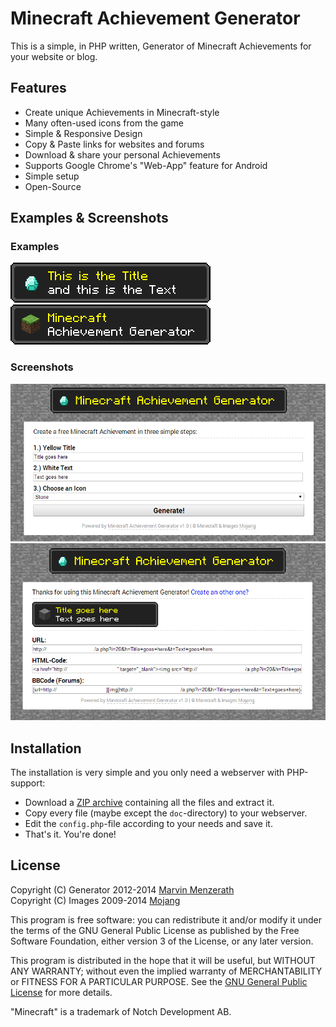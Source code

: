 # Minecraft Achievement Generator
This is a simple, in PHP written, Generator of Minecraft Achievements for your website or blog.

## Features
* Create unique Achievements in Minecraft-style
* Many often-used icons from the game
* Simple & Responsive Design
* Copy & Paste links for websites and forums
* Download & share your personal Achievements
* Supports Google Chrome's "Web-App" feature for Android
* Simple setup
* Open-Source

## Examples & Screenshots

### Examples
![Achievement 1](doc/achievement1.png)
![Achievement 2](doc/achievement2.png)

### Screenshots
![Screenshot 1](doc/screenshot1.png)
![Screenshot 2](doc/screenshot2.png)

## Installation
The installation is very simple and you only need a webserver with PHP-support:
* Download a [ZIP archive](https://github.com/MarvinMenzerath/MinecraftAchievementGenerator/archive/master.zip) containing all the files and extract it.
* Copy every file (maybe except the `doc`-directory) to your webserver.
* Edit the `config.php`-file according to your needs and save it.
* That's it. You're done!

## License
Copyright (C) Generator 2012-2014 [Marvin Menzerath](http://menzerath.eu)  
Copyright (C) Images 2009-2014 [Mojang](https://mojang.com)

This program is free software: you can redistribute it and/or modify it under the terms of the GNU General Public License as published by the Free Software Foundation, either version 3 of the License, or any later version.

This program is distributed in the hope that it will be useful, but WITHOUT ANY WARRANTY; without even the implied warranty of MERCHANTABILITY or FITNESS FOR A PARTICULAR PURPOSE. See the [GNU General Public License](https://github.com/MarvinMenzerath/MinecraftAchievementGenerator/blob/master/LICENSE) for more details.

"Minecraft" is a trademark of Notch Development AB.
